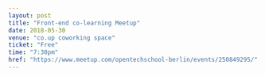 ```yaml
---
layout: post
title: "Front-end co-learning Meetup"
date: 2018-05-30
venue: "co.up coworking space"
ticket: "Free"
time: "7:30pm"
href: "https://www.meetup.com/opentechschool-berlin/events/250849295/"
---
```

